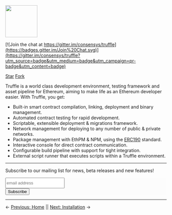 <img src='img/logo.png' width="100px" />

[![Join the chat at https://gitter.im/consensys/truffle](https://badges.gitter.im/Join%20Chat.svg)](https://gitter.im/consensys/truffle?utm_source=badge&utm_medium=badge&utm_campaign=pr-badge&utm_content=badge)

<a class="github-button" href="https://github.com/consensys/truffle" data-icon="octicon-star" data-count-href="/consensys/truffle/stargazers" data-count-api="/repos/consensys/truffle#stargazers_count" data-count-aria-label="# stargazers on GitHub" aria-label="Star consensys/truffle on GitHub">Star</a>
<a class="github-button" href="https://github.com/consensys/truffle/fork" data-icon="octicon-repo-forked" data-count-href="/consensys/truffle/network" data-count-api="/repos/consensys/truffle#forks_count" data-count-aria-label="# forks on GitHub" aria-label="Fork consensys/truffle on GitHub">Fork</a>

Truffle is a world class development environment, testing framework and asset pipeline for Ethereum, aiming to make life as an Ethereum developer easier. With Truffle, you get:

* Built-in smart contract compilation, linking, deployment and binary management.
* Automated contract testing for rapid development.
* Scriptable, extensible deployment & migrations framework.
* Network management for deploying to any number of public & private networks.
* Package management with EthPM & NPM, using the [ERC190](https://github.com/ethereum/EIPs/issues/190) standard.
* Interactive console for direct contract communication.
* Configurable build pipeline with support for tight integration.
* External script runner that executes scripts within a Truffle environment.

-------------------------------

Subscribe to our mailing list for news, beta releases and new features!

<!-- Begin MailChimp Signup Form -->
<link href="//cdn-images.mailchimp.com/embedcode/slim-10_7.css" rel="stylesheet" type="text/css">
<style type="text/css">
	#mc_embed_signup{background:#FCFCFC; clear:left; font:14px Helvetica,Arial,sans-serif; }
  #mc_embed_signup form{padding-left: 0px; padding-top: 0px;}
  #mc_embed_signup input.email{display: inline-block; vertical-align: top; margin-right: 5px; min-height: 33px; color: black;}
</style>
<div id="mc_embed_signup">
<form action="//readthedocs.us14.list-manage.com/subscribe/post?u=563e4b50100f771d2d17cf7a5&amp;id=b754a8ab50" method="post" id="mc-embedded-subscribe-form" name="mc-embedded-subscribe-form" class="validate" style="padding-left: 0; padding-top: 0;" target="_blank" novalidate>
    <div id="mc_embed_signup_scroll">
	<input type="email" value="" name="EMAIL" class="email" id="mce-EMAIL" placeholder="email address" required>
    <!-- real people should not fill this in and expect good things - do not remove this or risk form bot signups-->
    <div style="position: absolute; left: -5000px;" aria-hidden="true"><input type="text" name="b_563e4b50100f771d2d17cf7a5_b754a8ab50" tabindex="-1" value=""></div>
    <div class="clear"><input type="submit" value="Subscribe" name="subscribe" id="mc-embedded-subscribe" class="btn btn-neutral"></div>
    </div>
</form>
</div>

<!--End mc_embed_signup-->

-------------------------------
<!-- previous/next page links -->
&larr; [Previous: Home](http://truffleframework.com/) || [Next: Installation](/docs/getting_started/installation) &rarr;


<script>
  (function(i,s,o,g,r,a,m){i['GoogleAnalyticsObject']=r;i[r]=i[r]||function(){
  (i[r].q=i[r].q||[]).push(arguments)},i[r].l=1*new Date();a=s.createElement(o),
  m=s.getElementsByTagName(o)[0];a.async=1;a.src=g;m.parentNode.insertBefore(a,m)
  })(window,document,'script','https://www.google-analytics.com/analytics.js','ga');

  ga('create', 'UA-83874933-1', 'auto');
  ga('send', 'pageview');
</script>

